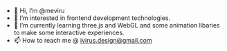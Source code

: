 - 👋 Hi, I’m @meviru
- 👀 I’m interested in frontend development technologies.
- 🌱 I’m currently learning three.js and WebGL and some animation libaries to make some interactive experiences.
- 📫 How to reach me @ ivirus.design@gmail.com

<!---
meviru/meviru is a ✨ special ✨ repository because its `README.md` (this file) appears on your GitHub profile.
You can click the Preview link to take a look at your changes.
--->

